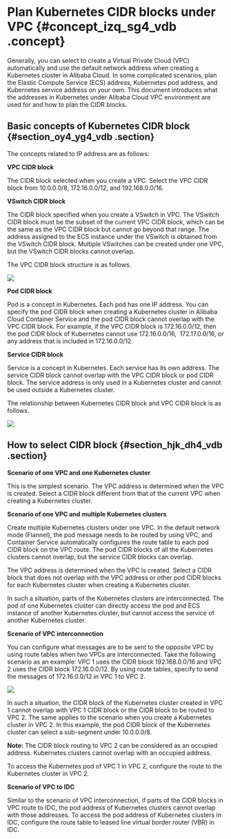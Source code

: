 # Plan Kubernetes CIDR blocks under VPC {#concept_izq_sg4_vdb .concept}

Generally, you can select to create a Virtual Private Cloud \(VPC\) automatically and use the default network address when creating a Kubernetes cluster in Alibaba Cloud. In some complicated scenarios, plan the Elastic Compute Service \(ECS\) address, Kubernetes pod address, and Kubernetes service address on your own. This document introduces what the addresses in Kubernetes under Alibaba Cloud VPC environment are used for and how to plan the CIDR blocks.

## Basic concepts of Kubernetes CIDR block {#section_oy4_yg4_vdb .section}

The concepts related to IP address are as follows:

**VPC CIDR block**

The CIDR block selected when you create a VPC. Select the VPC CIDR block from 10.0.0.0/8, 172.16.0.0/12, and 192.168.0.0/16.

**VSwitch CIDR block**

The CIDR block specified when you create a VSwitch in VPC. The VSwitch CIDR block must be the subset of the current VPC CIDR block, which can be the same as the VPC CIDR block but cannot go beyond that range. The address assigned to the ECS instance under the VSwitch is obtained from the VSwitch CIDR block. Multiple VSwitches can be created under one VPC, but the VSwitch CIDR blocks cannot overlap.

The VPC CIDR block structure is as follows.

![](http://static-aliyun-doc.oss-cn-hangzhou.aliyuncs.com/assets/img/6927/15331907404613_en-US.png)

**Pod CIDR block**

Pod is a concept in Kubernetes. Each pod has one IP address. You can specify the pod CIDR block when creating a Kubernetes cluster in Alibaba Cloud Container Service and the pod CIDR block cannot overlap with the VPC CIDR block. For example, if the VPC CIDR block is 172.16.0.0/12, then the pod CIDR block of Kubernetes cannot use 172.16.0.0/16,  172.17.0.0/16, or any address that is included in 172.16.0.0/12.

**Service CIDR block**

Service is a concept in Kubernetes. Each service has its own address. The service CIDR block cannot overlap with the VPC CIDR block or pod CIDR block. The service address is only used in a Kubernetes cluster and cannot be used outside a Kubernetes cluster.

The relationship between Kubernetes CIDR block and VPC CIDR block is as follows.

![](http://static-aliyun-doc.oss-cn-hangzhou.aliyuncs.com/assets/img/6927/15331907404617_en-US.png)

## How to select CIDR block {#section_hjk_dh4_vdb .section}

**Scenario of one VPC and one Kubernetes cluster**

This is the simplest scenario. The VPC address is determined when the VPC is created. Select a CIDR block different from that of the current VPC when creating a Kubernetes cluster.

**Scenario of one VPC and multiple Kubernetes clusters**

Create multiple Kubernetes clusters under one VPC. In the default network mode \(Flannel\), the pod message needs to be routed by using VPC, and Container Service automatically configures the route table to each pod CIDR block on the VPC route. The pod CIDR blocks of all the Kubernetes clusters cannot overlap, but the service CIDR blocks can overlap.

The VPC address is determined when the VPC is created. Select a CIDR block that does not overlap with the VPC address or other pod CIDR blocks for each Kubernetes cluster when creating a Kubernetes cluster.

In such a situation, parts of the Kubernetes clusters are interconnected. The pod of one Kubernetes cluster can directly access the pod and ECS instance of another Kubernetes cluster, but cannot access the service of another Kubernetes cluster.

**Scenario of VPC interconnection**

You can configure what messages are to be sent to the opposite VPC by using route tables when two VPCs are interconnected. Take the following scenario as an example: VPC 1 uses the CIDR block 192.168.0.0/16 and VPC 2 uses the CIDR block 172.16.0.0/12. By using route tables, specify to send the messages of 172.16.0.0/12 in VPC 1 to VPC 2.

![](http://static-aliyun-doc.oss-cn-hangzhou.aliyuncs.com/assets/img/6927/15331907404614_en-US.png)

In such a situation, the CIDR block of the Kubernetes cluster created in VPC 1 cannot overlap with VPC 1 CIDR block or the CIDR block to be routed to VPC 2. The same applies to the scenario when you create a Kubernetes cluster in VPC 2. In this example, the pod CIDR block of the Kubernetes cluster can select a sub-segment under 10.0.0.0/8.

**Note:** The CIDR block routing to VPC 2 can be considered as an occupied address. Kubernetes clusters cannot overlap with an occupied address.

To access the Kubernetes pod of VPC 1 in VPC 2, configure the route to the Kubernetes cluster in VPC 2.

**Scenario of VPC to IDC**

Similar to the scenario of VPC interconnection, if parts of the CIDR blocks in VPC route to IDC, the pod address of Kubernetes clusters cannot overlap with those addresses. To access the pod address of Kubernetes clusters in IDC, configure the route table to leased line virtual border router \(VBR\) in IDC.

